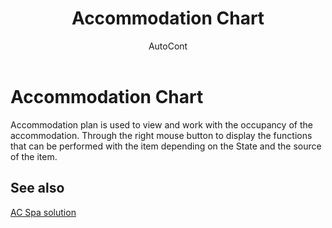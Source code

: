 ﻿---
    title: "Accommodation Chart"
    author: AutoCont
    ms.date: 04/30/2018
    ms.topic: article
    ms.prod: dynamics-nav-2017
    ms.contentlocale: en
    ms.lasthandoff: 04/30/2018
---

# Accommodation Chart

Accommodation plan is used to view and work with the occupancy of the accommodation. Through the right mouse button to display the functions that can be performed with the item depending on the State and the source of the item.


## <a name="see-also"></a>See also
[AC Spa solution](ac-spa-solution.md)